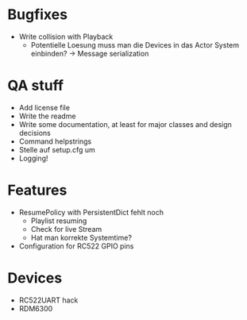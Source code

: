 # Bugfixes

- Write collision with Playback
  - Potentielle Loesung muss man die Devices in das Actor System einbinden? -> Message serialization

# QA stuff

- Add license file
- Write the readme
- Write some documentation, at least for major classes and design decisions
- Command helpstrings
- Stelle auf setup.cfg um
- Logging!

# Features

- ResumePolicy with PersistentDict fehlt noch
  - Playlist resuming
  - Check for live Stream
  - Hat man korrekte Systemtime?
- Configuration for RC522 GPIO pins


# Devices

- RC522UART hack
- RDM6300
